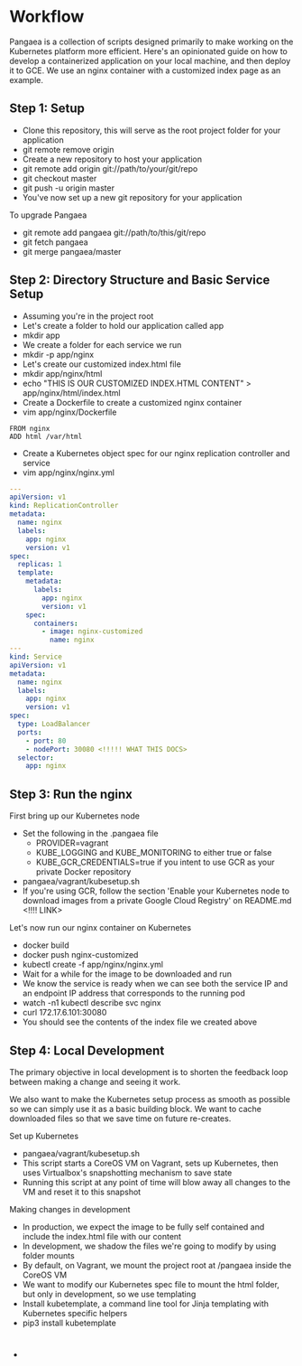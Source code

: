 # Workflow

Pangaea is a collection of scripts designed primarily to make working on the Kubernetes platform more efficient. Here's an opinionated guide on how to develop a containerized application on your local machine, and then deploy it to GCE. We use an nginx container with a customized index page as an example.

## Step 1: Setup

- Clone this repository, this will serve as the root project folder for your application
- git remote remove origin
- Create a new repository to host your application
- git remote add origin git://path/to/your/git/repo
- git checkout master
- git push -u origin master
- You've now set up a new git repository for your application

To upgrade Pangaea

- git remote add pangaea git://path/to/this/git/repo
- git fetch pangaea
- git merge pangaea/master

## Step 2: Directory Structure and Basic Service Setup

- Assuming you're in the project root
- Let's create a folder to hold our application called app
- mkdir app
- We create a folder for each service we run
- mkdir -p app/nginx
- Let's create our customized index.html file
- mkdir app/nginx/html
- echo "THIS IS OUR CUSTOMIZED INDEX.HTML CONTENT" > app/nginx/html/index.html
- Create a Dockerfile to create a customized nginx container
- vim app/nginx/Dockerfile  
```
FROM nginx
ADD html /var/html
```
- Create a Kubernetes object spec for our nginx replication controller and service
- vim app/nginx/nginx.yml  
```yaml
---
apiVersion: v1
kind: ReplicationController
metadata:
  name: nginx
  labels:
    app: nginx
    version: v1
spec:
  replicas: 1
  template:
    metadata:
      labels:
        app: nginx
        version: v1
    spec:
      containers:
        - image: nginx-customized
          name: nginx
---
kind: Service
apiVersion: v1
metadata:
  name: nginx
  labels:
    app: nginx
    version: v1
spec:
  type: LoadBalancer
  ports:
    - port: 80
    - nodePort: 30080 <!!!!! WHAT THIS DOCS>
  selector:
    app: nginx
```

## Step 3: Run the nginx

First bring up our Kubernetes node

- Set the following in the .pangaea file
    - PROVIDER=vagrant
    - KUBE_LOGGING and KUBE_MONITORING to either true or false
    - KUBE_GCR_CREDENTIALS=true if you intent to use GCR as your private Docker repository
- pangaea/vagrant/kubesetup.sh
- If you're using GCR, follow the section 'Enable your Kubernetes node to download images from a private Google Cloud Registry' on README.md <!!!! LINK>

Let's now run our nginx container on Kubernetes

- docker build
- docker push nginx-customized
- kubectl create -f app/nginx/nginx.yml
- Wait for a while for the image to be downloaded and run
- We know the service is ready when we can see both the service IP and an endpoint IP address that corresponds to the running pod
- watch -n1 kubectl describe svc nginx
- curl 172.17.6.101:30080
- You should see the contents of the index file we created above

## Step 4: Local Development

The primary objective in local development is to shorten the feedback loop between making a change and seeing it work.

We also want to make the Kubernetes setup process as smooth as possible so we can simply use it as a basic building block. We want to cache downloaded files so that we save time on future re-creates.

Set up Kubernetes

- pangaea/vagrant/kubesetup.sh
- This script starts a CoreOS VM on Vagrant, sets up Kubernetes, then uses Virtualbox's snapshotting mechanism to save state
- Running this script at any point of time will blow away all changes to the VM and reset it to this snapshot

Making changes in development

- In production, we expect the image to be fully self contained and include the index.html file with our content
- In development, we shadow the files we're going to modify by using folder mounts
- By default, on Vagrant, we mount the project root at /pangaea inside the CoreOS VM
- We want to modify our Kubernetes spec file to mount the html folder, but only in development, so we use templating
- Install kubetemplate, a command line tool for Jinja templating with Kubernetes specific helpers
- pip3 install kubetemplate
- #
